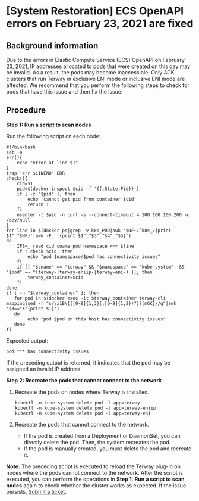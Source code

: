# \[System Restoration\] ECS OpenAPI errors on February 23, 2021 are fixed

## Background information

Due to the errors in Elastic Compute Service \(ECS\) OpenAPI on February 23, 2021, IP addresses allocated to pods that were created on this day may be invalid. As a result, the pods may become inaccessible. Only ACK clusters that run Terway in exclusive ENI mode or inclusive ENI mode are affected. We recommend that you perform the following steps to check for pods that have this issue and then fix the issue:

## Procedure

**Step 1: Run a script to scan nodes**

Run the following script on each node:

```
#!/bin/bash
set -e
err(){
    echo "error at line $1"
}
trap 'err $LINENO' ERR
check(){
    cid=$1
    pid=$(docker inspect $cid -f '{{.State.Pid}}')
    if [ -z "$pid" ]; then
        echo 'cannot get pid from container $cid'
        return 1
    fi
    nsenter -t $pid -n curl -s --connect-timeout 4 100.100.100.200 -o /dev/null
}
for line in $(docker ps|grep -v k8s_POD|awk '$NF~/^k8s_/{print $1"_"$NF}'|awk -F_ '{print $1"_"$3"_"$4"_"$5}')
do
    IFS=_ read cid cname pod namespace <<< $line
    if ! check $cid; then
        echo "pod $namespace/$pod has connectivity issues"
    fi
    if [[ "$cname" == "terway" && "$namespace" == "kube-system"  && "$pod" =~ ^(terway-|terway-eniip-|terway-eni-) ]]; then
        terway_container=$cid
    fi
done
if [ -n "$terway_container" ]; then
   for pod in $(docker exec -it $terway_container terway-cli mapping|sed -r "s/\x1B\[([0-9]{1,3}(;[0-9]{1,2})?)?[mGK]//g"|awk '$3=="X"{print $1}')
   do
        echo "pod $pod on this host has connectivity issues"
   done
fi
```

Expected output:

```
pod *** has connectivity issues
```

If the preceding output is returned, it indicates that the pod may be assigned an invalid IP address.

**Step 2: Recreate the pods that cannot connect to the network**

1.  Recreate the pods on nodes where Terway is installed.

    ```
    kubectl -n kube-system delete pod -l app=terway 
    kubectl -n kube-system delete pod -l app=terway-eniip
    kubectl -n kube-system delete pod -l app=terway-eni
    ```

2.  Recreate the pods that cannot connect to the network.
    -   If the pod is created from a Deployment or DaemonSet, you can directly delete the pod. Then, the system recreates the pod.
    -   If the pod is manually created, you must delete the pod and recreate it.

**Note:** The preceding script is executed to reload the Terway plug-in on nodes where the pods cannot connect to the network. After the script is executed, you can perform the operations in **Step 1: Run a script to scan nodes** again to check whether the cluster works as expected. If the issue persists, [Submit a ticket](https://workorder-intl.console.aliyun.com/console.htm).

